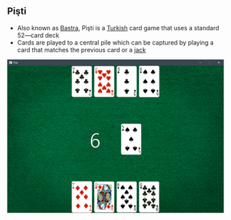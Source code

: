 ## Pişti

*  Also known as [Bastra](https://en.wikipedia.org/wiki/Bastra), Pişti is a [Turkish](https://en.wikipedia.org/wiki/Turkey) card game that uses a standard 52—card deck
*  Cards are played to a central pile which can be captured by playing a card that matches the previous card or a [jack](https://en.wikipedia.org/wiki/Jack_(playing_card))

![Image](Capture.PNG)
